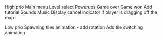 High prio
Main menu
Level select
Powerups
Game over
Game won
Add tutorial
Sounds
Music
Display cancel indicator if player is dragging off the map

Low prio
Spawning tiles animation - add rotation
Add tile switching animation
